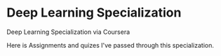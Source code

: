 # Deep Learning Specialization
 Deep Learning Specialization via Coursera

Here is Assignments and quizes I've passed through this specialization.